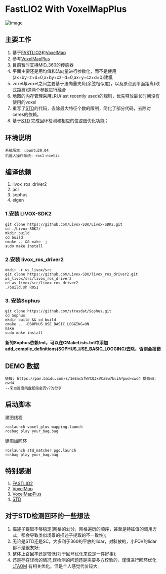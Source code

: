 # FastLIO2 With VoxelMapPlus 
![image](https://github.com/liangheming/VoxelMapPlus_FASTLIO2/blob/main/resources/demo.png)

## 主要工作
1. 基于[FASTLIO2](https://github.com/hku-mars/FAST_LIO)和[VoxelMap](https://github.com/hku-mars/VoxelMap)
2. 参考[VoxelMapPlus](https://github.com/uestc-icsp/VoxelMapPlus_Public)
3. 目前暂时支持MID_360的传感器
4. 平面主要还是用均值和法向量进行参数化，而不是使用(ax+by+z+d=0,x+by+cz+d=0,ax+y+cz+d=0)建模
5. voxel与voxel之间主要基于法向量夹角(余弦相似度)，以及原点到平面距离(欧式距离)这两个参数进行融合
6. 地图的内存管理采用LRU(last recently used)的规则，优先释放最长时间没有使用的voxel
7. 重写了[STD](https://github.com/hku-mars/STD)的代码，去除最大特征个数的限制，简化了部分代码，去除对ceres的依赖。
8. 基于[STD](https://github.com/hku-mars/STD) 完成回环检测和相应的位姿图优化功能；
## 环境说明
```text
系统版本: ubuntu20.04
机器人操作系统: ros1-noetic
```

## 编译依赖
1. livox_ros_driver2
2. pcl
3. sophus
4. eigen

### 1.安装 LIVOX-SDK2
```shell
git clone https://github.com/Livox-SDK/Livox-SDK2.git
cd ./Livox-SDK2/
mkdir build
cd build
cmake .. && make -j
sudo make install
```

### 2.安装 livox_ros_driver2
```shell
mkdir -r ws_livox/src
git clone https://github.com/Livox-SDK/livox_ros_driver2.git ws_livox/src/livox_ros_driver2
cd ws_livox/src/livox_ros_driver2
./build.sh ROS1
```

### 3. 安装Sophus
```
git clone https://github.com/strasdat/Sophus.git
cd Sophus
mkdir build && cd build
cmake .. -DSOPHUS_USE_BASIC_LOGGING=ON
make
sudo make install
```
**新的Sophus依赖fmt，可以在CMakeLists.txt中添加add_compile_definitions(SOPHUS_USE_BASIC_LOGGING)去除，否则会报错**

## DEMO 数据
```text
链接: https://pan.baidu.com/s/1eEnc5fWYCQJxVCaEw7buiA?pwd=cwd4 提取码: cwd4 
--来自百度网盘超级会员v7的分享
```

## 启动脚本
建图线程
```shell
roslaunch voxel_plus mapping.launch
rosbag play your_bag.bag
```
建图加回环
```
roslaunch std_matcher pgo.launch
rosbag play your_bag.bag
```
## 特别感谢
1. [FASTLIO2](https://github.com/hku-mars/FAST_LIO)
2. [VoxelMap](https://github.com/hku-mars/VoxelMap)
3. [VoxelMapPlus](https://github.com/uestc-icsp/VoxelMapPlus_Public)
4. [STD](https://github.com/hku-mars/STD)

## 对于STD检测回环的一些想法
1. 描述子提取不够稳定(网格的划分，网格遍历的顺序，甚至是特征值的调用方式，都会导致类似场景的描述子提取的不一致性);
2. 无论是STD还是SC，大多利于360的平放的lidar，对斜放的，小FOV的lidar都不是很友好;
3. 整体上召回率还是较低(对于回环优化来说是一件好事);
4. 还是存在误检的情况,误检测的问题还是需要多方校验的，谨慎进行回环优化[LTAOM](https://github.com/hku-mars/LTAOM) 有相关优化，但是个人感觉代价较大;
